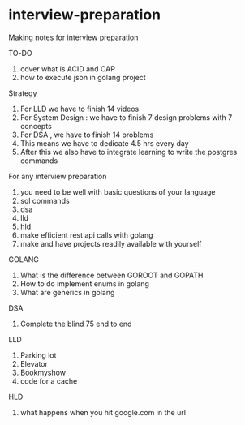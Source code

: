# interview-preparation
Making notes for interview preparation

TO-DO
1. cover what is ACID and CAP
2. how to execute json in golang project

Strategy 
1. For LLD we have to finish 14 videos 
2. For System Design : we have to finish 7 design problems with 7 concepts
3. For DSA , we have to finish 14 problems 
4. This means we have to dedicate 4.5 hrs every day 
5. After this we also have to integrate learning to write the postgres commands

For any interview preparation 
1. you need to be well with basic questions of your language 
2. sql commands
3. dsa 
4. lld
5. hld
6. make efficient rest api calls with golang 
7. make and have projects readily available with yourself


GOLANG 
1. What is the difference between GOROOT and GOPATH
2. How to do implement enums in golang 
3. What are generics in golang 

DSA 
1. Complete the blind 75 end to end 

LLD
1. Parking lot 
2. Elevator 
3. Bookmyshow
4. code for a cache

HLD 
1. what happens when you hit google.com in the url

